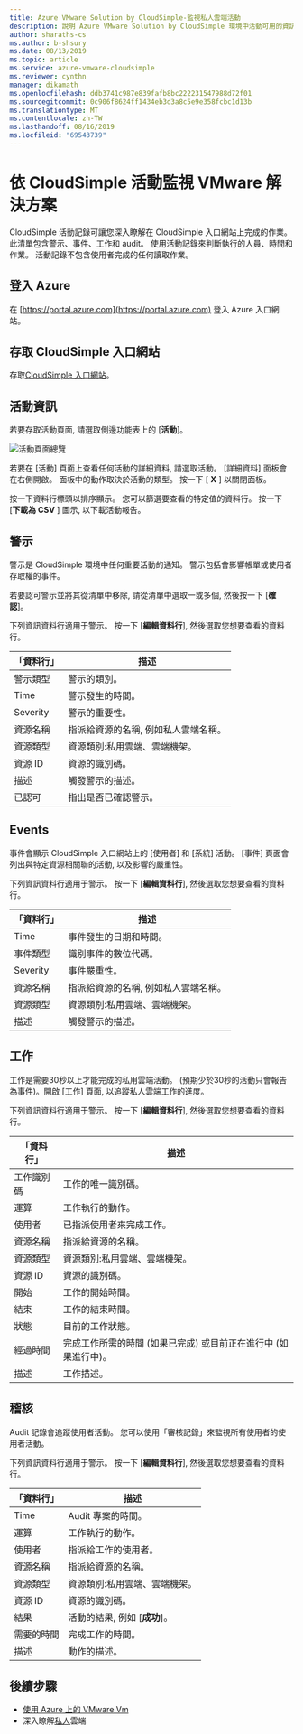 ```yaml
---
title: Azure VMware Solution by CloudSimple-監視私人雲端活動
description: 說明 Azure VMware Solution by CloudSimple 環境中活動可用的資訊, 包括警示、事件、工作和 audit。
author: sharaths-cs
ms.author: b-shsury
ms.date: 08/13/2019
ms.topic: article
ms.service: azure-vmware-cloudsimple
ms.reviewer: cynthn
manager: dikamath
ms.openlocfilehash: ddb3741c987e839fafb8bc222231547988d72f01
ms.sourcegitcommit: 0c906f8624ff1434eb3d3a8c5e9e358fcbc1d13b
ms.translationtype: MT
ms.contentlocale: zh-TW
ms.lasthandoff: 08/16/2019
ms.locfileid: "69543739"
---
```

# <a name="monitor-vmware-solution-by-cloudsimple-activity"></a>依 CloudSimple 活動監視 VMware 解決方案

CloudSimple 活動記錄可讓您深入瞭解在 CloudSimple 入口網站上完成的作業。  此清單包含警示、事件、工作和 audit。  使用活動記錄來判斷執行的人員、時間和作業。  活動記錄不包含使用者完成的任何讀取作業。

## <a name="sign-in-to-azure"></a>登入 Azure

在 [https://portal.azure.com](https://portal.azure.com) 登入 Azure 入口網站。

## <a name="access-the-cloudsimple-portal"></a>存取 CloudSimple 入口網站

存取[CloudSimple 入口網站](access-cloudsimple-portal.md)。

## <a name="activity-information"></a>活動資訊

若要存取活動頁面, 請選取側邊功能表上的 [**活動**]。

![活動頁面總覽](media/activity-page-overview.png)

若要在 [活動] 頁面上查看任何活動的詳細資料, 請選取活動。 [詳細資料] 面板會在右側開啟。 面板中的動作取決於活動的類型。 按一下 [ **X** ] 以關閉面板。

按一下資料行標頭以排序顯示。  您可以篩選要查看的特定值的資料行。  按一下 [**下載為 CSV** ] 圖示, 以下載活動報告。

## <a name="alerts"></a>警示

警示是 CloudSimple 環境中任何重要活動的通知。  警示包括會影響帳單或使用者存取權的事件。

若要認可警示並將其從清單中移除, 請從清單中選取一或多個, 然後按一下 [**確認**]。

下列資訊資料行適用于警示。 按一下 [**編輯資料行**], 然後選取您想要查看的資料行。

| 「資料行」 | 描述 |
------------ | ------------- |
| 警示類型 | 警示的類別。|
| Time | 警示發生的時間。 |
| Severity | 警示的重要性。|
| 資源名稱 | 指派給資源的名稱, 例如私人雲端名稱。 |
| 資源類型 | 資源類別:私用雲端、雲端機架。 |
| 資源 ID | 資源的識別碼。 |
| 描述 | 觸發警示的描述。 |
| 已認可 | 指出是否已確認警示。 |

## <a name="events"></a>Events

事件會顯示 CloudSimple 入口網站上的 [使用者] 和 [系統] 活動。 [事件] 頁面會列出與特定資源相關聯的活動, 以及影響的嚴重性。

下列資訊資料行適用于警示。 按一下 [**編輯資料行**], 然後選取您想要查看的資料行。

| 「資料行」 | 描述 |
------------ | ------------- |
| Time | 事件發生的日期和時間。 |
| 事件類型 | 識別事件的數位代碼。 |
| Severity | 事件嚴重性。|
| 資源名稱 | 指派給資源的名稱, 例如私人雲端名稱。 |
| 資源類型 | 資源類別:私用雲端、雲端機架。 |
| 描述 | 觸發警示的描述。 |

## <a name="tasks"></a>工作

工作是需要30秒以上才能完成的私用雲端活動。 (預期少於30秒的活動只會報告為事件)。開啟 [工作] 頁面, 以追蹤私人雲端工作的進度。

下列資訊資料行適用于警示。 按一下 [**編輯資料行**], 然後選取您想要查看的資料行。

| 「資料行」 | 描述 |
------------ | ------------- |
| 工作識別碼 | 工作的唯一識別碼。 |
| 運算 | 工作執行的動作。 |
| 使用者 | 已指派使用者來完成工作。 |
| 資源名稱 | 指派給資源的名稱。 |
| 資源類型 | 資源類別:私用雲端、雲端機架。 |
| 資源 ID | 資源的識別碼。 |
| 開始 | 工作的開始時間。 |
| 結束 | 工作的結束時間。 |
| 狀態 | 目前的工作狀態。 |
| 經過時間 | 完成工作所需的時間 (如果已完成) 或目前正在進行中 (如果進行中)。 |
| 描述 | 工作描述。 |

## <a name="audit"></a>稽核

Audit 記錄會追蹤使用者活動。 您可以使用「審核記錄」來監視所有使用者的使用者活動。

下列資訊資料行適用于警示。 按一下 [**編輯資料行**], 然後選取您想要查看的資料行。

| 「資料行」 | 描述 |
------------ | ------------- |
| Time | Audit 專案的時間。 |
| 運算 | 工作執行的動作。 |
| 使用者 | 指派給工作的使用者。 |
| 資源名稱 | 指派給資源的名稱。 |
| 資源類型 | 資源類別:私用雲端、雲端機架。 |
| 資源 ID | 資源的識別碼。 |
| 結果 | 活動的結果, 例如 [**成功**]。 |
| 需要的時間 | 完成工作的時間。 |
| 描述 | 動作的描述。 |

## <a name="next-steps"></a>後續步驟

* [使用 Azure 上的 VMware Vm](quickstart-create-vmware-virtual-machine.md)
* 深入瞭解[私人](cloudsimple-private-cloud.md)雲端
